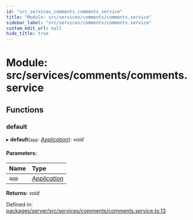 ```yaml
---
id: "src_services_comments_comments_service"
title: "Module: src/services/comments/comments.service"
sidebar_label: "src/services/comments/comments.service"
custom_edit_url: null
hide_title: true
---
```


# Module: src/services/comments/comments.service

## Functions

### default

▸ **default**(`app`: [*Application*](src_declarations.md#application)): *void*

#### Parameters:

Name | Type |
:------ | :------ |
`app` | [*Application*](src_declarations.md#application) |

**Returns:** *void*

Defined in: [packages/server/src/services/comments/comments.service.ts:13](https://github.com/xr3ngine/xr3ngine/blob/7650c2bea/packages/server/src/services/comments/comments.service.ts#L13)
